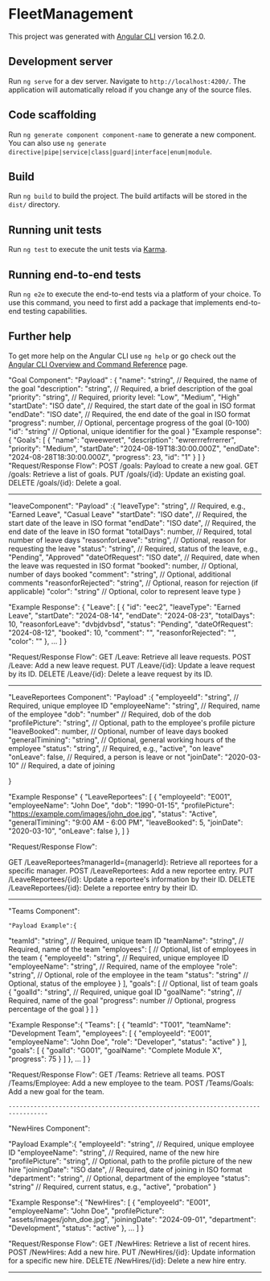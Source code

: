 # FleetManagement

This project was generated with [Angular CLI](https://github.com/angular/angular-cli) version 16.2.0.

## Development server

Run `ng serve` for a dev server. Navigate to `http://localhost:4200/`. The application will automatically reload if you change any of the source files.

## Code scaffolding

Run `ng generate component component-name` to generate a new component. You can also use `ng generate directive|pipe|service|class|guard|interface|enum|module`.

## Build

Run `ng build` to build the project. The build artifacts will be stored in the `dist/` directory.

## Running unit tests

Run `ng test` to execute the unit tests via [Karma](https://karma-runner.github.io).

## Running end-to-end tests

Run `ng e2e` to execute the end-to-end tests via a platform of your choice. To use this command, you need to first add a package that implements end-to-end testing capabilities.

## Further help

To get more help on the Angular CLI use `ng help` or go check out the [Angular CLI Overview and Command Reference](https://angular.io/cli) page.


"Goal Component":
"Payload" :
        {
  "name": "string",        // Required, the name of the goal
  "description": "string", // Required, a brief description of the goal
  "priority": "string",    // Required, priority level: "Low", "Medium", "High"
  "startDate": "ISO date", // Required, the start date of the goal in ISO format
  "endDate": "ISO date",   // Required, the end date of the goal in ISO format
  "progress": number,      // Optional, percentage progress of the goal (0-100)
  "id": "string"           // Optional, unique identifier for the goal
}
"Example response":
        {
  "Goals": [
    {
      "name": "qweeweret",
      "description": "ewrerrrefrrerrer",
      "priority": "Medium",
      "startDate": "2024-08-19T18:30:00.000Z",
      "endDate": "2024-08-28T18:30:00.000Z",
      "progress": 23,
      "id": "1"
    }
  ]
}
"Request/Response Flow":
        POST /goals: Payload to create a new goal.
        GET /goals: Retrieve a list of goals.
        PUT /goals/{id}: Update an existing goal.
        DELETE /goals/{id}: Delete a goal.

-----------------------------------------------------------------------------------------

 "leaveComponent":
 "Payload" :{
  "leaveType": "string",         // Required, e.g., "Earned Leave", "Casual Leave"
  "startDate": "ISO date",       // Required, the start date of the leave in ISO format
  "endDate": "ISO date",         // Required, the end date of the leave in ISO format
  "totalDays": number,           // Required, total number of leave days
  "reasonforLeave": "string",    // Optional, reason for requesting the leave
  "status": "string",            // Required, status of the leave, e.g., "Pending", "Approved"
  "dateOfRequest": "ISO date",   // Required, date when the leave was requested in ISO format
  "booked": number,              // Optional, number of days booked
  "comment": "string",           // Optional, additional comments
  "reasonforRejected": "string", // Optional, reason for rejection (if applicable)
  "color": "string"              // Optional, color to represent leave type
}

"Example Response":
{
  "Leave": [
    {
      "id": "eec2",
      "leaveType": "Earned Leave",
      "startDate": "2024-08-14",
      "endDate": "2024-08-23",
      "totalDays": 10,
      "reasonforLeave": "dvbjdvbsd",
      "status": "Pending",
      "dateOfRequest": "2024-08-12",
      "booked": 10,
      "comment": "",
      "reasonforRejected": "",
      "color": ""
    },
    ...
  ]
}

"Request/Response Flow":
         GET /Leave: Retrieve all leave requests.
         POST /Leave: Add a new leave request.
         PUT /Leave/{id}: Update a leave request by its ID.
         DELETE /Leave/{id}: Delete a leave request by its ID.

----------------------------------------------------------------------------------

"LeaveReportees Component":
    "Payload" :{
  "employeeId": "string",         // Required, unique employee ID
  "employeeName": "string",       // Required, name of the employee
  "dob": "number"                 // Required, dob of the dob
  "profilePicture": "string",     // Optional, path to the employee's profile picture
  "leaveBooked": number,          // Optional, number of leave days booked
  "generalTimining": "string",    // Optional, general working hours of the employee
  "status": "string",             // Required, e.g., "active", "on leave"
  "onLeave": false,               // Required, a person is leave or not
  "joinDate": "2020-03-10"        // Required, a date of joining



  
}

"Example Response"
  {
  "LeaveReportees": [
    {
       "employeeId": "E001",
        "employeeName": "John Doe",
        "dob": "1990-01-15",
        "profilePicture": "https://example.com/images/john_doe.jpg",
        "status": "Active",
        "generalTimining": "9:00 AM - 6:00 PM",
        "leaveBooked": 5,
        "joinDate": "2020-03-10",
        "onLeave": false
    },
  ]
}

"Request/Response Flow":

GET /LeaveReportees?managerId={managerId}: Retrieve all reportees for a specific manager.
POST /LeaveReportees: Add a new reportee entry.
PUT /LeaveReportees/{id}: Update a reportee's information by their ID.
DELETE /LeaveReportees/{id}: Delete a reportee entry by their ID.

----------------------------------------------------------------------------------------------------------

"Teams Component":

    "Payload Example":{
  "teamId": "string",             // Required, unique team ID
  "teamName": "string",           // Required, name of the team
  "employees": [                  // Optional, list of employees in the team
    {
      "employeeId": "string",     // Required, unique employee ID
      "employeeName": "string",   // Required, name of the employee
      "role": "string",           // Optional, role of the employee in the team
      "status": "string"          // Optional, status of the employee
    }
  ],
  "goals": [                      // Optional, list of team goals
    {
      "goalId": "string",         // Required, unique goal ID
      "goalName": "string",       // Required, name of the goal
      "progress": number          // Optional, progress percentage of the goal
    }
  ]
}


"Example Response":{
  "Teams": [
    {
      "teamId": "T001",
      "teamName": "Development Team",
      "employees": [
        {
          "employeeId": "E001",
          "employeeName": "John Doe",
          "role": "Developer",
          "status": "active"
        }
      ],
      "goals": [
        {
          "goalId": "G001",
          "goalName": "Complete Module X",
          "progress": 75
        }
      ]
    },
    ...
  ]
}


"Request/Response Flow":
    GET /Teams: Retrieve all teams.
    POST /Teams/Employee: Add a new employee to the team.
    POST /Teams/Goals: Add a new goal for the team.

    ---------------------------------------------------------------------------------

"NewHires Component":

"Payload Example":{
  "employeeId": "string",         // Required, unique employee ID
  "employeeName": "string",       // Required, name of the new hire
  "profilePicture": "string",     // Optional, path to the profile picture of the new hire
  "joiningDate": "ISO date",      // Required, date of joining in ISO format
  "department": "string",         // Optional, department of the employee
  "status": "string"              // Required, current status, e.g., "active", "probation"
}

"Example Response":{
  "NewHires": [
    {
      "employeeId": "E001",
      "employeeName": "John Doe",
      "profilePicture": "assets/images/john_doe.jpg",
      "joiningDate": "2024-09-01",
      "department": "Development",
      "status": "active"
    },
    ...
  ]
}

"Request/Response Flow":
    GET /NewHires: Retrieve a list of recent hires.
    POST /NewHires: Add a new hire.
    PUT /NewHires/{id}: Update information for a specific new hire.
    DELETE /NewHires/{id}: Delete a new hire entry.

---------------------------------------------------------------------------------------





